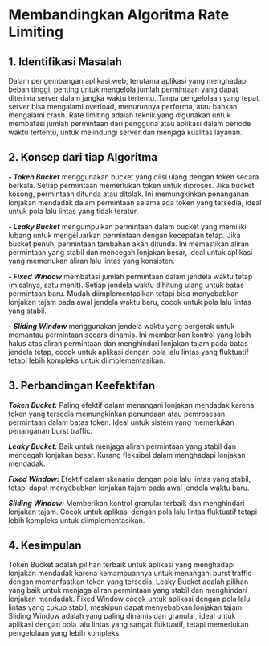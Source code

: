 # Membandingkan Algoritma Rate Limiting

## 1. Identifikasi Masalah
Dalam pengembangan aplikasi web, terutama aplikasi yang menghadapi beban tinggi, penting untuk mengelola jumlah permintaan yang dapat diterima server dalam jangka waktu tertentu. Tanpa pengelolaan yang tepat, server bisa mengalami overload, menurunnya performa, atau bahkan mengalami crash. Rate limiting adalah teknik yang digunakan untuk membatasi jumlah permintaan dari pengguna atau aplikasi dalam periode waktu tertentu, untuk melindungi server dan menjaga kualitas layanan.

## 2. Konsep dari tiap Algoritma
***- Token Bucket***
menggunakan bucket yang diisi ulang dengan token secara berkala. Setiap permintaan memerlukan token untuk diproses. Jika bucket kosong, permintaan ditunda atau ditolak. Ini memungkinkan penanganan lonjakan mendadak dalam permintaan selama ada token yang tersedia, ideal untuk pola lalu lintas yang tidak teratur.

***- Leaky Bucket***
mengumpulkan permintaan dalam bucket yang memiliki lubang untuk mengeluarkan permintaan dengan kecepatan tetap. Jika bucket penuh, permintaan tambahan akan ditunda. Ini memastikan aliran permintaan yang stabil dan mencegah lonjakan besar, ideal untuk aplikasi yang memerlukan aliran lalu lintas yang konsisten.

***- Fixed Window***
membatasi jumlah permintaan dalam jendela waktu tetap (misalnya, satu menit). Setiap jendela waktu dihitung ulang untuk batas permintaan baru. Mudah diimplementasikan tetapi bisa menyebabkan lonjakan tajam pada awal jendela waktu baru, cocok untuk pola lalu lintas yang stabil.

***- Sliding Window***
menggunakan jendela waktu yang bergerak untuk memantau permintaan secara dinamis. Ini memberikan kontrol yang lebih halus atas aliran permintaan dan menghindari lonjakan tajam pada batas jendela tetap, cocok untuk aplikasi dengan pola lalu lintas yang fluktuatif tetapi lebih kompleks untuk diimplementasikan.

## 3. Perbandingan Keefektifan
***Token Bucket:*** Paling efektif dalam menangani lonjakan mendadak karena token yang tersedia memungkinkan penundaan atau pemrosesan permintaan dalam batas token. Ideal untuk sistem yang memerlukan penanganan burst traffic.

***Leaky Bucket:*** Baik untuk menjaga aliran permintaan yang stabil dan mencegah lonjakan besar. Kurang fleksibel dalam menghadapi lonjakan mendadak.

***Fixed Window:*** Efektif dalam skenario dengan pola lalu lintas yang stabil, tetapi dapat menyebabkan lonjakan tajam pada awal jendela waktu baru.

***Sliding Window:*** Memberikan kontrol granular terbaik dan menghindari lonjakan tajam. Cocok untuk aplikasi dengan pola lalu lintas fluktuatif tetapi lebih kompleks untuk diimplementasikan.

## 4. Kesimpulan
Token Bucket adalah pilihan terbaik untuk aplikasi yang menghadapi lonjakan mendadak karena kemampuannya untuk menangani burst traffic dengan memanfaatkan token yang tersedia.
Leaky Bucket adalah pilihan yang baik untuk menjaga aliran permintaan yang stabil dan menghindari lonjakan mendadak.
Fixed Window cocok untuk aplikasi dengan pola lalu lintas yang cukup stabil, meskipun dapat menyebabkan lonjakan tajam.
Sliding Window adalah yang paling dinamis dan granular, ideal untuk aplikasi dengan pola lalu lintas yang sangat fluktuatif, tetapi memerlukan pengelolaan yang lebih kompleks.

               
